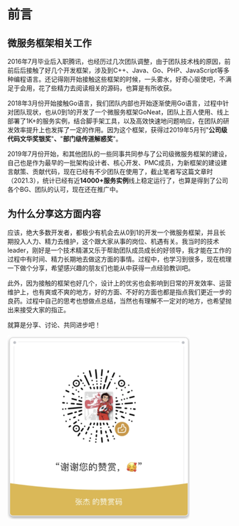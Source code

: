 # 前言

## 微服务框架相关工作

2016年7月毕业后入职腾讯，也经历过几次团队调整，由于团队技术栈的原因，前前后后接触了好几个开发框架，涉及到C++、Java、Go、PHP、JavaScript等多种编程语言。还记得刚开始接触这些框架的时候，一头雾水，好奇心驱使吧，不满足于会用，花了些精力去阅读相关的源码，也算是有所收获。

2018年3月份开始接触Go语言，我们团队内部也开始逐渐使用Go语言，过程中针对团队现状，也从0到1的开发了一个微服务框架GoNeat，团队上百人使用、线上部署了1K+的服务实例，结合脚手架工具，以及高效快速地问题响应，在团队的研发效率提升上也发挥了一定的作用。因为这个框架，获得过2019年5月刊"**公司级代码文华奖银奖**"**、**"**部门级传道解惑奖**"。

2019年7月份开始，和其他团队的一些同事共同参与了公司级微服务框架的建设，自己也是作为最早的一批架构设计者、核心开发、PMC成员，为新框架的建设建言献策、贡献代码，现在已经有不少团队在使用了，截止笔者写这篇文章时（2021.3），统计已经有近**14000+服务实例**线上稳定运行了，也算是得到了公司各个BG、团队的认可，现在还在推广中。

## **为什么分享这方面内容**

应该，绝大多数开发者，都极少有机会去从0到1的开发一个微服务框架，并且长期投入人力、精力去维护，这个跟大家从事的岗位、机遇有关。我当时的技术leader，刚好是一个技术精湛又乐于帮助团队成员成长的好领导，我才能在工作的过程中有时间、精力长期地去做这方面的事情。过程中，也学习到很多，现在梳理一下做个分享，希望感兴趣的朋友们也能从中获得一点经验教训吧。

此外，因为接触的框架也好几个，设计上的优劣也会影响到日常的开发效率、运营维护上，也有爽或不爽的地方，好的方面、不好的方面也都是指点我们更近一步的良药。过程中自己的思考也想做点总结，当然也有理解不一定对的地方，也希望抛出来接受大家的指正。

就算是分享、讨论、共同进步吧！



![&#x60A8;&#x7684;&#x652F;&#x6301;&#x662F;&#x6211;&#x6301;&#x7EED;&#x521B;&#x4F5C;&#x7684;&#x52A8;&#x529B;](.gitbook/assets/image%20%2810%29.png)

